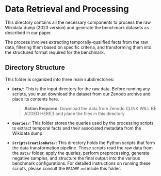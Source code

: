 
# Data Retrieval and Processing

This directory contains all the necessary components to process the raw Wikidata dump (2023 version) and generate the benchmark datasets as described in our paper.

The process involves extracting temporally-qualified facts from the raw data, filtering them based on specific criteria, and transforming them into the structured format required for the benchmark.

## Directory Structure

This folder is organized into three main subdirectories:

* **`Data/`**: This is the input directory for the raw data. Before running any scripts, you must download the dataset from our Zenodo archive and place its contents here.
    > **Action Required**: Download the data from Zenodo ([LINK WILL BE ADDED HERE]) and place the files in this directory.

* **`Queries/`**: This folder stores the queries used by the processing scripts to extract temporal facts and their associated metadata from the Wikidata dump.

* **`ScriptsCreationData/`**: This directory holds the Python scripts that form the data transformation pipeline. These scripts read the raw data from the `Data/` folder, apply the queries, perform preprocessing, generate negative samples, and structure the final output into the various benchmark configurations. For detailed instructions on running these scripts, please consult the `README.md` inside this folder.


